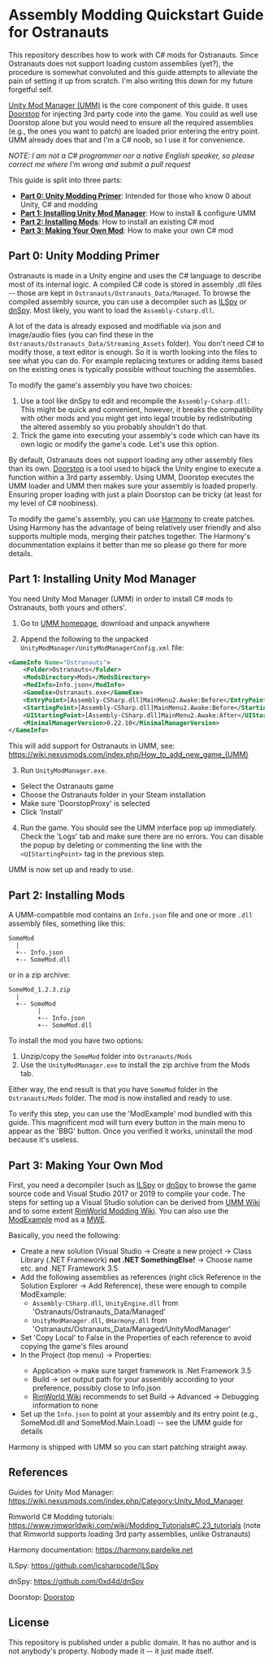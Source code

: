 # Assembly Modding Quickstart Guide for Ostranauts

This repository describes how to work with C# mods for Ostranauts.
Since Ostranauts does not support loading custom assemblies (yet?), the procedure is somewhat convoluted and this guide attempts to alleviate the pain of setting it up from scratch.
I'm also writing this down for my future forgetful self.

[Unity Mod Manager (UMM)](https://www.nexusmods.com/site/mods/21) is the core component of this guide.
It uses [Doorstop](https://github.com/NeighTools/UnityDoorstop) for injecting 3rd party code into the game.
You could as well use Doorstop alone but you would need to ensure all the required assemblies (e.g., the ones you want to patch) are loaded prior entering the entry point.
UMM already does that and I'm a C# noob, so I use it for convenience.

*NOTE: I am not a C# programmer nor a native English speaker, so please correct me where I'm wrong and submit a pull request*

This guide is split into three parts:
* [**Part 0: Unity Modding Primer**](#part-0-unity-modding-primer): Intended for those who know 0 about Unity, C# and modding
* [**Part 1: Installing Unity Mod Manager**](#part-1-installing-unity-mod-manager): How to install & configure UMM
* [**Part 2: Installing Mods**](#part-2-installing-mods): How to install an existing C# mod
* [**Part 3: Making Your Own Mod**](#part-3-making-your-own-mods): How to make your own C# mod


## Part 0: Unity Modding Primer

Ostranauts is made in a Unity engine and uses the C# language to describe most of its internal logic.
A compiled C# code is stored in assembly .dll files -- those are kept in `Ostranauts/Ostranauts_Data/Managed`.
To browse the compiled assembly source, you can use a decompiler such as [ILSpy](https://github.com/icsharpcode/ILSpy) or [dnSpy](https://github.com/0xd4d/dnSpy).
Most likely, you want to load the `Assembly-Csharp.dll`.

A lot of the data is already exposed and modifiable via json and image/audio files (you can find these in the `Ostranauts/Ostranauts_Data/Streaming_Assets` folder).
You don't need C# to modify those, a text editor is enough.
So it is worth looking into the files to see what you can do.
For example replacing textures or adding items based on the existing ones is typically possible without touching the assemblies.

To modify the game's assembly you have two choices:
1. Use a tool like dnSpy to edit and recompile the `Assembly-Csharp.dll`: This might be quick and convenient, however, it breaks the compatibility with other mods and you might get into legal trouble by redistributing the altered assembly so you probably shouldn't do that.
2. Trick the game into executing your assembly's code which can have its own logic or modify the game's code. Let's use this option.

By default, Ostranauts does not support loading any other assembly files than its own.
[Doorstop](https://github.com/NeighTools/UnityDoorstop) is a tool used to hijack the Unity engine to execute a function within a 3rd party assembly.
Using UMM, Doorstop executes the UMM loader and UMM then makes sure your assembly is loaded properly.
Ensuring proper loading with just a plain Doorstop can be tricky (at least for my level of C# noobiness).

To modify the game's assembly, you can use [Harmony](https://harmony.pardeike.net) to create patches.
Using Harmony has the advantage of being relatively user friendly and also supports multiple mods, merging their patches together.
The Harmony's docummentation explains it better than me so please go there for more details.


## Part 1: Installing Unity Mod Manager

You need Unity Mod Manager (UMM) in order to install C# mods to Ostranauts, both yours and others'.

1. Go to [UMM homepage](https://www.nexusmods.com/site/mods/21), download and unpack anywhere

2. Append the following to the unpacked `UnityModManager/UnityModManagerConfig.xml` file:
```xml
<GameInfo Name="Ostranauts">
    <Folder>Ostranauts</Folder>
    <ModsDirectory>Mods</ModsDirectory>
    <ModInfo>Info.json</ModInfo>
    <GameExe>Ostranauts.exe</GameExe>
    <EntryPoint>[Assembly-CSharp.dll]MainMenu2.Awake:Before</EntryPoint>
    <StartingPoint>[Assembly-CSharp.dll]MainMenu2.Awake:Before</StartingPoint>        
    <UIStartingPoint>[Assembly-CSharp.dll]MainMenu2.Awake:After</UIStartingPoint>
    <MinimalManagerVersion>0.22.10</MinimalManagerVersion>
</GameInfo>
```
This will add support for Ostranauts in UMM, see: https://wiki.nexusmods.com/index.php/How_to_add_new_game_(UMM)

3. Run `UnityModManager.exe`. 
  * Select the Ostranauts game
  * Choose the Ostranauts folder in your Steam installation 
  * Make sure 'DoorstopProxy' is selected 
  * Click 'Install'

4. Run the game. You should see the UMM interface pop up immediately. Check the 'Logs' tab and make sure there are no errors. You can disable the popup by deleting or commenting the line with the `<UIStartingPoint>` tag in the previous step.

UMM is now set up and ready to use.


## Part 2: Installing Mods

A UMM-compatible mod contains an `Info.json` file and one or more `.dll` assembly files, something like this:
```
SomeMod
  |  
  +-- Info.json
  +-- SomeMod.dll
```
or in a zip archive:
```
SomeMod_1.2.3.zip
  |
  +-- SomeMod
        |  
        +-- Info.json
        +-- SomeMod.dll
```

To install the mod you have two options:
  1. Unzip/copy the `SomeMod` folder into `Ostranauts/Mods`
  2. Use the `UnityModManager.exe` to install the zip archive from the Mods tab.
  
Either way, the end result is that you have `SomeMod` folder in the `Ostranauts/Mods` folder.
The mod is now installed and ready to use.

To verify this step, you can use the 'ModExample' mod bundled with this guide.
This magnificent mod will turn every button in the main menu to appear as the 'BBG' button.
Once you verified it works, uninstall the mod because it's useless.


## Part 3: Making Your Own Mod

First, you need a decompiler (such as [ILSpy](https://github.com/icsharpcode/ILSpy) or [dnSpy](https://github.com/0xd4d/dnSpy) to browse the game source code and Visual Studio 2017 or 2019 to compile your code.
The steps for setting up a Visual Studio solution can be derived from [UMM Wiki](https://wiki.nexusmods.com/index.php/How_to_create_mod_for_unity_game) and to some extent [RimWorld Modding Wiki](https://www.rimworldwiki.com/wiki/Modding_Tutorials/Setting_up_a_solution).
You can also use the [ModExample](ModExample) mod as a [MWE](https://en.wikipedia.org/wiki/Minimal_working_example).

Basically, you need the following:
  * Create a new solution (Visual Studio -> Create a new project -> Class Library (.NET Framework) **not .NET SomethingElse!** -> Choose name etc. and .NET Framework 3.5
  * Add the following assemblies as references (right click Reference in the Solution Explorer -> Add Reference), these were enough to compile ModExample:
    * `Assembly-CSharp.dll`, `UnityEngine.dll` from 'Ostranauts/Ostranauts_Data/Managed'
    * `UnityModManager.dll`, `0Harmony.dll` from  'Ostranauts/Ostranauts_Data/Managed/UnityModManager'
  * Set 'Copy Local' to False in the Properties of each reference to avoid copying the game's files around
  * In the Project (top menu) -> <Mod Name> Properties:
    * Application -> make sure target framework is .Net Framework 3.5
    * Build -> set output path for your assembly according to your preference, possibly close to Info.json   
    * [RimWorld Wiki](https://www.rimworldwiki.com/wiki/Modding_Tutorials/Setting_up_a_solution) recommends to set Build -> Advanced -> Debugging information to none
  * Set up the `Info.json` to point at your assembly and its entry point (e.g., SomeMod.dll and SomeMod.Main.Load) -- see the UMM guide for details 

Harmony is shipped with UMM so you can start patching straight away.


## References

Guides for Unity Mod Manager: https://wiki.nexusmods.com/index.php/Category:Unity_Mod_Manager

Rimworld C# Modding tutorials: https://www.rimworldwiki.com/wiki/Modding_Tutorials#C.23_tutorials (note that Rimworld supports loading 3rd party assemblies, unlike Ostranauts)

Harmony documentation: https://harmony.pardeike.net

ILSpy: https://github.com/icsharpcode/ILSpy

dnSpy: https://github.com/0xd4d/dnSpy

Doorstop:  [Doorstop](https://github.com/NeighTools/UnityDoorstop)


## License

This repository is published under a public domain.
It has no author and is not anybody's property.
Nobody made it -- it just made itself.
